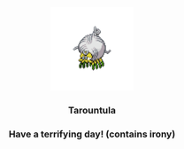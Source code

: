 <p align="center">
    <img src="https://raw.githubusercontent.com/PokeAPI/sprites/master/sprites/pokemon/917.png" width="150" height="150">
</p>
<h3 align="center"> <b>Tarountula</b></h3>
<h3 align="center">Have a terrifying day! (contains irony)</h3>
